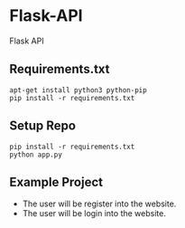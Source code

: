 # Flask-API
Flask API

## Requirements.txt
    apt-get install python3 python-pip
    pip install -r requirements.txt

## Setup Repo
```
pip install -r requirements.txt
python app.py
```

## Example Project
- The user will be register into the website.
- The user will be login into the website.
